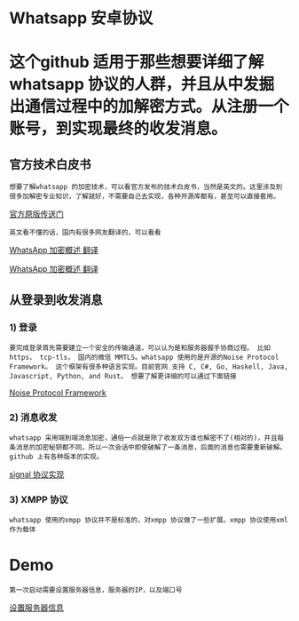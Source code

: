 # Whatsapp 安卓协议
# 这个github 适用于那些想要详细了解whatsapp 协议的人群，并且从中发掘出通信过程中的加解密方式。从注册一个账号，到实现最终的收发消息。

## 官方技术白皮书
    想要了解whatsapp 的加密技术，可以看官方发布的技术白皮书，当然是英文的。这里涉及到很多加解密专业知识，了解就好，不需要自己去实现，各种开源库都有，甚至可以直接套用。

   [官方原版传送门](https://scontent.whatsapp.net/v/t39.8562-34/122249142_469857720642275_2152527586907531259_n.pdf/WA_Security_WhitePaper.pdf?ccb=2&_nc_sid=2fbf2a&_nc_ohc=FRETaj8_YwwAX9tMRg9&_nc_ht=scontent.whatsapp.net&oh=f097c1e17fbf127cd6f5e150b439d517&oe=5FB82C19)

    英文看不懂的话，国内有很多网友翻译的，可以看看
[WhatsApp 加密概述 翻译](https://blog.csdn.net/weixin_33849942/article/details/93764651?utm_medium=distribute.pc_relevant.none-task-blog-title-1&spm=1001.2101.3001.4242) 

[WhatsApp 加密概述 翻译](https://www.cnblogs.com/over140/p/8683171.html)



## 从登录到收发消息
### 1) 登录
    要完成登录首先需要建立一个安全的传输通道，可以认为是和服务器握手协商过程。 比如 https， tcp-tls， 国内的微信 MMTLS。whatsapp 使用的是开源的Noise Protocol Framework。 这个框架有很多种语言实现。目前官网 支持 C, C#, Go, Haskell, Java, Javascript, Python, and Rust。 想要了解更详细的可以通过下面链接
    
[Noise Protocol Framework](https://noiseprotocol.org/)

### 2) 消息收发
    whatsapp 采用端到端消息加密，通俗一点就是除了收发双方谁也解密不了(相对的)，并且每条消息的加密秘钥都不同，所以一次会话中即使破解了一条消息，后面的消息也需要重新破解。github 上有各种版本的实现。

 [signal 协议实现](https://github.com/signalapp)

 ### 3) XMPP 协议
    whatsapp 使用的xmpp 协议并不是标准的，对xmpp 协议做了一些扩展。xmpp 协议使用xml 作为载体

    
# Demo
    第一次启动需要设置服务器信息，服务器的IP，以及端口号
[设置服务器信息](https://github.com/Whatsapp-Protocol/Whatsapp/blob/main/image/%E8%AE%BE%E7%BD%AE%E6%9C%8D%E5%8A%A1%E5%99%A8%E4%BF%A1%E6%81%AF.png)
